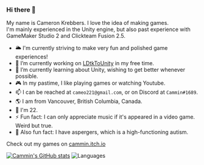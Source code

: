 <!--
**Cammin/Cammin** is a ✨ _special_ ✨ repository because its `README.md` (this file) appears on your GitHub profile.

Here are some ideas to get you started:

- 🔭 I’m currently working on ...
- 🌱 I’m currently learning ...
- 👯 I’m looking to collaborate on ...
- 🤔 I’m looking for help with ...
- 💬 Ask me about ...
- 📫 How to reach me: ...
- 😄 Pronouns: ...
- ⚡ Fun fact: ...
-->

### Hi there 👋

My name is Cameron Krebbers. I love the idea of making games.  
I'm mainly experienced in the Unity engine, but also past experience with GameMaker Studio 2 and Clickteam Fusion 2.5.

- 🌥️ I'm currently striving to make very fun and polished game experiences!
- 🔭 I’m currently working on [LDtkToUnity](https://github.com/Cammin/LDtkUnity) in my free time.
- 🌱 I’m currently learning about Unity, wishing to get better whenever possible.
- 🎮 In my pastime, I like playing games or watching Youtube.
- 📫 I can be reached at `cameo221@gmail.com`, or on Discord at `Cammin#1689`.
- 🌎 I am from Vancouver, British Columbia, Canada.
- 📆 I'm 22.
- ⚡ Fun fact: I can only appreciate music if it's appeared in a video game. Weird but true.
- 🧠 Also fun fact: I have aspergers, which is a high-functioning autism.

Check out my games on [cammin.itch.io](https://cammin.itch.io/)

[![Cammin's GitHub stats](https://github-readme-stats.vercel.app/api?username=Cammin&theme=github_dark)](https://github.com/Cammin/github-readme-stats)
![Languages](https://github-readme-stats.vercel.app/api/top-langs/?username=Cammin&layout=compact&theme=github_dark)
